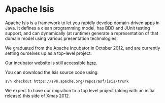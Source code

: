 # Apache Isis

Apache Isis is a framework to let you rapidly develop domain-driven apps in Java. It defines a clean programming model, has BDD and JUnit testing support, and can dynamically (at runtime) generate a representation of that domain model using various presentation technologies.

We graduated from the Apache incubator in October 2012, and are currently setting ourselves up as a top-level project.

Our incubator website is still accessible [here](http://incubator.apache.org/isis "Apache Isis (incubator website)").

You can download the Isis source code using:

    svn checkout https://svn.apache.org/repos/asf/isis/trunk

We expect to have our migration to a top level project (along with an initial release) this side of Xmas 2012.